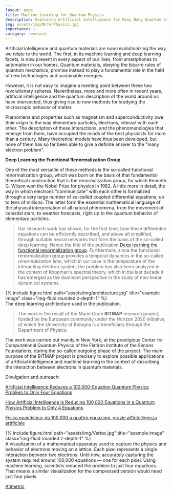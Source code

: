 ```yaml
---
layout: page
title: Machine Learning for Quantum Physics 
description: Exploring Artificial Intelligence for Many Body Quantum Systems
img: assets/img/MLforPhysics.jpg
importance: 1
category: research
---
```


Artificial intelligence and quantum materials are now revolutionizing
the way we relate to the world. The first, in its machine learning and
deep learning facets, is now present in every aspect of our lives, from
smartphones to automation in our homes. Quantum materials, obeying the
bizarre rules of quantum mechanics, promise instead to play a
fundamental role in the field of new technologies and sustainable
energies.

However, it is not easy to imagine a meeting point between these two
revolutionary spheres. Nevertheless, more and more often in recent
years, artificial intelligence and the quantum description of the world
around us have intersected, thus giving rise to new methods for studying
the microscopic behavior of matter.

Phenomena and properties such as magnetism and superconductivity owe
their origin to the way elementary particles, electrons, interact with
each other. The description of these interactions, and the
phenomenologies that emerge from them, have occupied the minds of the
best physicists for more than a century. Many theoretical models have
thus been developed, but none of them has so far been able to give a
definite answer to the "many electron problem".

**Deep Learning the Functional Renormalization Group**

One of the most versatile of these methods is the so-called functional
renormalization group, which was born on the basis of that fundamental
theoretical construction that is the renormalization group, for which
Kenneth G. Wilson won the Nobel Prize for physics in 1982. A little more
in detail, the way in which electrons "communicate" with each other is
formalized through a very large number of so-called coupled differential
equations, up to tens of millions. The latter form the essential
mathematical language of the physical interpretation of all natural
phenomena, from the movement of celestial stars, to weather forecasts,
right up to the quantum behavior of elementary particles.

> Our research work has shown, for the first time, how these differential
> equations can be efficiently described, and above all simplified,
> through suitable neural networks that form the basis of the so-called
> deep learning. Hence the title of the publication <a href='https://journals.aps.org/prl/abstract/10.1103/PhysRevLett.129.136402'>Deep learning the
> functional renormalization group</a>. Furthermore,
> since the functional renormalization group provides a temporal dynamics
> in the so-called *renormalization time*, which in our case is the
> temperature of the interacting electron system, the problem has also
> been analyzed in the context of Koopman's spectral theory, which in the
> last decade it has emerged as the dominant perspective in the study of
> non-linear dynamical systems.

<div class="row">
    <div class="col-sm mt-3 mt-md-0">
        {% include figure.html path="assets/img/architecture.jpg" title="example image" class="img-fluid rounded z-depth-1" %}
    </div>
</div>
<div class="caption">
    The deep learning architecture used in the publication.
</div>

> The work is the result of the Marie Curie **BITMAP** research project, funded by the European community under the Horizon 2020 initiative, of which the University of Bologna is a beneficiary through the Department of Physics.

The work was carried out mainly in New York, at the
prestigious Center for Computational Quantum Physics of the Flatiron
Institute of the Simons Foundations, during the so-called outgoing phase
of the project. The main purpose of the
BITMAP project is precisely to explore possible applications of
artificial intelligence and machine learning in the context of
describing the interaction between electrons in quantum materials.

Divulgation and outreach:

<a href='https://www.simonsfoundation.org/2022/09/26/artificial-intelligence-reduces-a-100000-equation-quantum-physics-problem-to-only-four-equations'>Artificial Intelligence Reduces a 100,000-Equation Quantum Physics Problem to Only Four Equations</a>

<a href='https://www.insidequantumtechnology.com/news-archive/how-artificial-intelligence-is-reducing-100000-equations-in-a-quantum-physics-problem-to-only-4-equations'>How Artificial Intelligence is Reducing 100,000 Equations in a Quantum Physics Problem to Only 4 Equations</a>

<a href='https://magazine.unibo.it/archivio/2022/10/10/fisica-quantistica-da-100-000-a-quattro-equazioni-grazie-all2019intelligenza-artificiale'>Fisica quantistica: da 100.000 a quattro equazioni, grazie all’intelligenza artificiale</a>

<div class="row">
    <div class="col-sm mt-3 mt-md-0">
        {% include figure.html path="assets/img/Vertex.jpg" title="example image" class="img-fluid rounded z-depth-1" %}
    </div>
</div>
<div class="caption">
    A visualization of a mathematical apparatus used to capture the physics and behavior of electrons moving on a lattice. Each pixel represents a single interaction between two electrons. Until now, accurately capturing the system required around 100,000 equations — one for each pixel. Using machine learning, scientists reduced the problem to just four equations. That means a similar visualization for the compressed version would need just four pixels.
</div>

<a href='https://aps.altmetric.com/details/136436512'>Altmetric</a>
